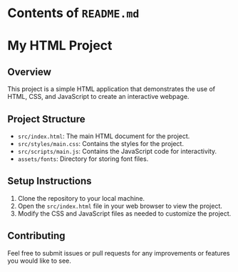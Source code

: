 # Contents of `README.md`

# My HTML Project

## Overview
This project is a simple HTML application that demonstrates the use of HTML, CSS, and JavaScript to create an interactive webpage.

## Project Structure
- `src/index.html`: The main HTML document for the project.
- `src/styles/main.css`: Contains the styles for the project.
- `src/scripts/main.js`: Contains the JavaScript code for interactivity.
- `assets/fonts`: Directory for storing font files.

## Setup Instructions
1. Clone the repository to your local machine.
2. Open the `src/index.html` file in your web browser to view the project.
3. Modify the CSS and JavaScript files as needed to customize the project.

## Contributing
Feel free to submit issues or pull requests for any improvements or features you would like to see.